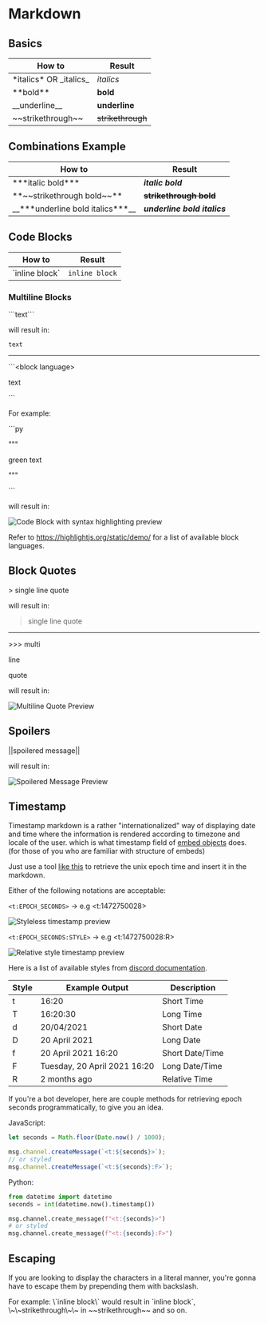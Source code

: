 # Markdown

## Basics

| How to | Result |
| ----- | ----- |
| \*italics\* OR \_italics\_ | *italics* |
| \*\*bold\*\* | **bold** |
| \_\_underline\_\_ | __underline__ |
| \~\~strikethrough\~\~ | ~~strikethrough~~ |

## Combinations Example

| How to | Result |
| ----- | ----- |
| \*\*\*italic bold\*\*\* | ***italic bold*** |
| \*\*\~\~strikethrough bold\~\~\*\* | **~~strikethrough bold~~** |
| \_\_\*\*\*underline bold italics\*\*\*\_\_ | __***underline bold italics***__ |

## Code Blocks

| How to | Result |
| ----- | ----- |
| \`inline block\` | `inline block` |

### Multiline Blocks

\`\`\`text\`\`\`

will result in:

```text```

---

\`\`\`\<block language\>

text

\`\`\`

For example:

\`\`\`py

"""

green text

"""

\`\`\`

will result in:

![Code Block with syntax highlighting preview](https://cdn.discordapp.com/attachments/652544869314854934/868241690215981136/block.png)

Refer to <https://highlightjs.org/static/demo/> for a list of available block languages.

## Block Quotes

\> single line quote

will result in:

> single line quote

---

\>\>\> multi

line

quote

will result in:

![Multiline Quote Preview](https://cdn.discordapp.com/attachments/652544869314854934/868242564929708122/quote.png)

## Spoilers

\|\|spoilered message\|\|

will result in:

![Spoilered Message Preview](https://cdn.discordapp.com/attachments/652544869314854934/868243296785428510/spoiler.gif)

## Timestamp

Timestamp markdown is a rather "internationalized" way of displaying date and time where the information is rendered according to timezone and locale of the user. which is what timestamp field of [embed objects](https://discord.com/developers/docs/resources/channel#embed-object) does. (for those of you who are familiar with structure of embeds)

Just use a tool [like this](https://www.epochconverter.com/) to retrieve the unix epoch time and insert it in the markdown.

Either of the following notations are acceptable:

`<t:EPOCH_SECONDS>` → e.g <t:1472750028>

![Styleless timestamp preview](https://cdn.discordapp.com/attachments/652544869314854934/862699749652430868/timestamp_1.png)

`<t:EPOCH_SECONDS:STYLE>` → e.g <t:1472750028:R>

![Relative style timestamp preview](https://cdn.discordapp.com/attachments/652544869314854934/862699751602651156/timestamp_2.png)

Here is a list of available styles from [discord documentation](https://discord.com/developers/docs/reference#message-formatting-timestamp-styles).

| Style | Example Output               | Description     |
| ----- | ---------------------------- | --------------- |
| t     | 16:20                        | Short Time      |
| T     | 16:20:30                     | Long Time       |
| d     | 20/04/2021                   | Short Date      |
| D     | 20 April 2021                | Long Date       |
| f    | 20 April 2021 16:20          | Short Date/Time |
| F     | Tuesday, 20 April 2021 16:20 | Long Date/Time  |
| R     | 2 months ago                 | Relative Time   |

If you're a bot developer, here are couple methods for retrieving epoch seconds programmatically, to give you an idea.

JavaScript:
```js
let seconds = Math.floor(Date.now() / 1000);

msg.channel.createMessage(`<t:${seconds}>`);
// or styled
msg.channel.createMessage(`<t:${seconds}:F>`);
```

Python:
```py
from datetime import datetime
seconds = int(datetime.now().timestamp())

msg.channel.create_message(f"<t:{seconds}>")
# or styled
msg.channel.create_message(f"<t:{seconds}:F>")
```

## Escaping

If you are looking to display the characters in a literal manner, you're gonna have to escape them by prepending them with backslash.

For example: \\\`inline block\\\` would result in \`inline block\`, \\\~\\\~strikethrough\\\~\\\~ in \~\~strikethrough\~\~ and so on.